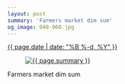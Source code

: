 ```yaml
---
layout: post
summary: 'Farmers market dim sum'
og_image: 940-960.jpg
---
```


<p>
 <time>
  <a href="/940">
   {{ page.date | date: "%B %-d, %Y" }}
  </a>
 </time>
 <a href="/940">
  <figure data-taken="10/7/2019">
   <img alt="{{ page.summary }}" sizes="(min-width: 700px) 50vw, calc(100vw - 2rem)" src="{{ site.assets_url }}/940-480.jpg" srcset="{{ site.assets_url }}/940-240.jpg 240w, {{ site.assets_url }}/940-480.jpg 480w, {{ site.assets_url }}/940-720.jpg 720w, {{ site.assets_url }}/940-960.jpg 960w"/>
  </figure>
 </a>
 <span>
  Farmers market dim sum
 </span>
</p>
